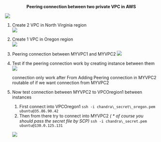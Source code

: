 <center><b>Peering connection between two private VPC in AWS</b></center>

![](https://i.imgur.com/rvt4v74.png)

1. Create 2 VPC in North Virginia region</br>
![](https://i.imgur.com/O1czRtl.png)

2. Create 1 VPC in Oregon region </br>
![](https://i.imgur.com/LRhyOxc.png)

3. Peering connection between MYVPC1 and MYVPC2
![](https://i.imgur.com/TWLFPDk.png)

4. Test if the peering connection work by creating instance between them
![](https://i.imgur.com/ObOO5AW.png)

    connection only work after
    From Adding Peering connection in MYVPC2 routable of if we want connection from MYVPC2

5. Now test connection between MYVPC2 to VPCOregion1 between instances 
   1. First connect into VPCOregon1
      ```ssh -i chandra\_secret\_oregon.pem ubuntu@35.86.90.42```
   2. Then from there try to connect into MYVPC2 *( \* of course you should pass the secret file by SCP)*
      ```ssh -i chandra\_secret.pem ubuntu@130.0.125.131```
      
    ![](https://i.imgur.com/l32Voun.png)


